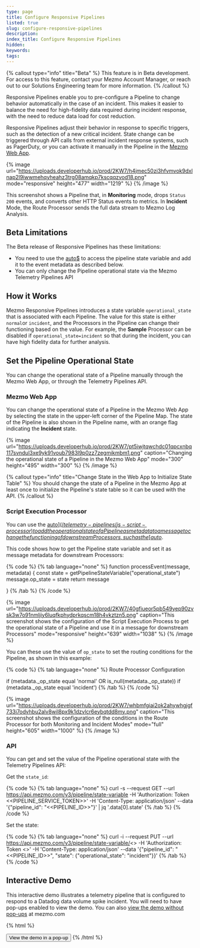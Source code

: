 ```yaml
---
type: page
title: Configure Responsive Pipelines
listed: true
slug: configure-responsive-pipelines
description: 
index_title: Configure Responsive Pipelines
hidden: 
keywords: 
tags: 
---
```


{% callout type="info" title="Beta" %}
This feature is in Beta development. For access to this feature, contact your Mezmo Account Manager, or reach out to our Solutions Engineering team for more information.
{% /callout %}

Responsive Pipelines enable you to pre-configure a Pipeline to change behavior automatically in the case of an incident. This makes it easier to balance the need for high-fidelity data required during incident response, with the need to reduce data load for cost reduction.

Responsive Pipelines adjust their behavior in response to specific triggers, such as the detection of a new critical incident. State change can be triggered through API calls from external incident response systems, such as PagerDuty, or you can activate it manually in the Pipeline in the [Mezmo Web App](app.mezmo.com). 

{% image url="https://uploads.developerhub.io/prod/2KW7/h4jmec50zi3hfvmvok9dxlnap2l9iwwmehqyheahz3trg08amqkp7kscqqzvod18.png" mode="responsive" height="477" width="1219" %}
{% /image %}

This screenshot shows a Pipeline that, in **Monitoring** mode, drops `Status 200` events, and converts other HTTP Status events to metrics. In **Incident** Mode, the Route Processor sends the full data stream to Mezmo Log Analysis. 

## Beta Limitations

The Beta release of Responsive Pipelines has these limitations:

- You need to use the  [auto$](/telemetry-pipelines/js-script-processor) to access the pipeline state variable and add it to the event metadata as described below.
- You can only change the Pipeline operational state via the Mezmo Telemetry Pipelines API

## How it Works

Mezmo Responsive Pipelines introduces a state variable `operational_state` that is associated with each Pipeline. The value for this state is either `normal`or `incident`, and the Processors in the Pipeline can change their functioning based on the value. For example, the **Sample** Processor can be disabled if `operational_state=incident` so that during the incident, you can have high fidelity data for further analysis. 

## Set the Pipeline Operational State

You can change  the operational state of a Pipeline manually through the Mezmo Web App,  or through the Telemetry Pipelines API. 

### Mezmo Web App

You can change the operational state of a Pipeline in the Mezmo Web App by selecting the state in the upper-left corner of the Pipeline Map. The state of the Pipeline is also shown in the Pipeline name, with an orange flag indicating the **Incident** state. 

{% image url="https://uploads.developerhub.io/prod/2KW7/pt5iwjtqwchdc01qpcxnbq117svndul3xe9yk91voub7983l9p0zz7zegmikmbm1.png" caption="Changing the operational state of a Pipeline in the Mezmo Web App" mode="300" height="495" width="300" %}
{% /image %}

{% callout type="info" title="Change State in the Web App to Initialize State Table" %}
You should change the state of a Pipeline in the Mezmo App at least once to initialize the Pipeline's state table so it can be used  with the API.
{% /callout %}

### Script Execution Processor

You can use the [auto$](/telemetry-pipelines/js-script-processor)  to add the operational state of a Pipeline as metadata to a message  to change the functioning of downstream Processors, such as the [auto$](/telemetry-pipelines/route-processor).

This code shows how to get the Pipeline state variable and set it as message metadata for downstream Processors:

{% code %}
{% tab language="none" %}
function processEvent(message, metadata) {
const state = getPipelineStateVariable("operational_state")
message.op_state = state
return message

}
{% /tab %}
{% /code %}

{% image url="https://uploads.developerhub.io/prod/2KW7/40gfiueor5pb549yep90zvsk3w7o91nmljiy6luqfkphydprkqscm18h4vkztzn5.png" caption="This screenshot shows the configuration  of the Script Execution Process to get the operational state of a Pipeline and use it in a message for downstream Processors" mode="responsive" height="639" width="1038" %}
{% /image %}

You can these use the value of `op_state` to set the routing conditions for the Pipeline, as shown in this example:

{% code %}
{% tab language="none" %}
Route Processor Configuration

<Normal State>
if (metadata._op_state equal 'normal' OR is_null(metadata._op_state))

<Incident State>
if (metadata._op_state equal 'incident')
{% /tab %}
{% /code %}

{% image url="https://uploads.developerhub.io/prod/2KW7/whbmfgiai2ok2ahywhgjgf733i7odvhbu2alv8wil8px9k1dzvlcr6eybqtdd8my.png" caption="This screenshot shows the configuration of the conditions in the Route Processor for both Monitoring and Incident Modes" mode="full" height="605" width="1000" %}
{% /image %}

### API

You can get and set the value of the Pipeline operational state with the Telemetry Pipelines API:

Get the `state_id`:

{% code %}
{% tab language="none" %}
curl -s --request GET --url https://api.mezmo.com/v3/pipeline/state-variable -H 'Authorization: Token <<PIPELINE_SERVICE_TOKEN>>' -H 'Content-Type: application/json' --data '{"pipeline_id": "<<PIPELINE_ID>>"}' | jq '.data[0].state'
{% /tab %}
{% /code %}

Set the state:

{% code %}
{% tab language="none" %}
curl -i --request PUT --url https://api.mezmo.com/v3/pipeline/state-variable/<<STATEID>> -H 'Authorization: Token <<PIPELINE SERVICE_TOKEN>>' -H 'Content-Type: application/json' --data '{"pipeline_id": "<<PIPELINE_ID>>", "state": {"operational_state": "incident"}}'
{% /tab %}
{% /code %}

## Interactive Demo

This interactive demo illustrates a telemetry pipeline that is configured to respond to a Datadog data volume spike incident. You will need to have pop-ups enabled to view the demo. You can also [view the demo without pop-ups](https://www.mezmo.com/demos/responsive-pipeline-volume-spike) at mezmo.com

{% html %}
<!-- To open the pop-up on clicking a button, add the following data-navattic attributes to an existing button on your page -->
<button data-navattic-open="https://capture.navattic.com/clzsclm8e000009laaj3zeyyn" data-navattic-title="Responsive Pipeline: Volume Spike Protection">
  View the demo in a pop-up
</button>
{% /html %}